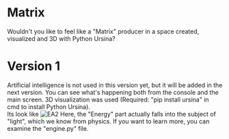 # Matrix
Wouldn't you like to feel like a "Matrix" producer in a space created, visualized and 3D with Python Ursina?
# Version 1
Artificial intelligence is not used in this version yet, but it will be added in the next version. You can see what's happening both from the console and the main screen. 3D visualization was used (Required: "pip install ursina" in cmd to install Python Ursina).
<br> Its look like
![EA2](https://github.com/user-attachments/assets/3282a2b6-1ed8-4029-bbde-a0a0bd4bcab8)
Here, the "Energy" part actually falls into the subject of "light", which we know from physics. If you want to learn more, you can examine the "engine.py" file.
